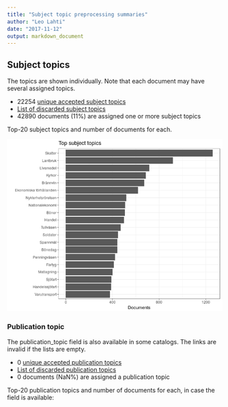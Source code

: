 ```yaml
---
title: "Subject topic preprocessing summaries"
author: "Leo Lahti"
date: "2017-11-12"
output: markdown_document
---
```


## Subject topics

The topics are shown individually. Note that each document may have
several assigned topics.



  * 22254 [unique accepted subject topics](output.tables/subject_topic_accepted.csv)
  * [List of discarded subject topics](output.tables/subject_topic_discarded.csv)
  * 42890 documents (11%) are assigned one or more subject topics 


Top-20 subject topics and number of documents for each.

![plot of chunk summarytopics22](figure/summarytopics22-1.png)

### Publication topic

The publication_topic field is also available in some catalogs. The links are invalid if the lists are empty.



  * 0 [unique accepted publication topics](output.tables/publication_topic_accepted.csv)
  * [List of discarded publication topics](output.tables/publication_topic_discarded.csv)
  * 0 documents (NaN%) are assigned a publication topic 

Top-20 publication topics and number of documents for each, in
case the field is available:


